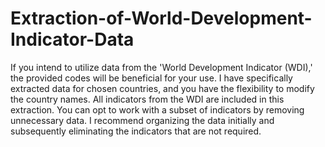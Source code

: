 # Extraction-of-World-Development-Indicator-Data
If you intend to utilize data from the 'World Development Indicator (WDI),' the provided codes will be beneficial for your use. I have specifically extracted data for chosen countries, and you have the flexibility to modify the country names. All indicators from the WDI are included in this extraction. You can opt to work with a subset of indicators by removing unnecessary data. I recommend organizing the data initially and subsequently eliminating the indicators that are not required.
